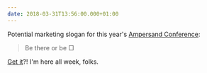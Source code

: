```yaml
---
date: 2018-03-31T13:56:00.000+01:00
---
```

Potential marketing slogan for this year's [Ampersand Conference](https://2018.ampersandconf.com/):

> Be there or be □

[Get it](https://docs.microsoft.com/en-gb/typography/opentype/spec/recom#glyph-0-the-notdef-glyph)?! I'm here all week, folks.
